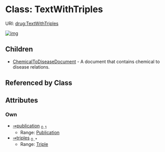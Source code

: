 
# Class: TextWithTriples




URI: [drug:TextWithTriples](http://w3id.org/ontogpt/drug/TextWithTriples)


[![img](https://yuml.me/diagram/nofunky;dir:TB/class/[Triple],[Triple]<triples%200..*-++[TextWithTriples],[Publication]<publication%200..1-++[TextWithTriples],[TextWithTriples]^-[ChemicalToDiseaseDocument],[Publication],[ChemicalToDiseaseDocument])](https://yuml.me/diagram/nofunky;dir:TB/class/[Triple],[Triple]<triples%200..*-++[TextWithTriples],[Publication]<publication%200..1-++[TextWithTriples],[TextWithTriples]^-[ChemicalToDiseaseDocument],[Publication],[ChemicalToDiseaseDocument])

## Children

 * [ChemicalToDiseaseDocument](ChemicalToDiseaseDocument.md) - A document that contains chemical to disease relations.

## Referenced by Class


## Attributes


### Own

 * [➞publication](textWithTriples__publication.md)  <sub>0..1</sub>
     * Range: [Publication](Publication.md)
 * [➞triples](textWithTriples__triples.md)  <sub>0..\*</sub>
     * Range: [Triple](Triple.md)
